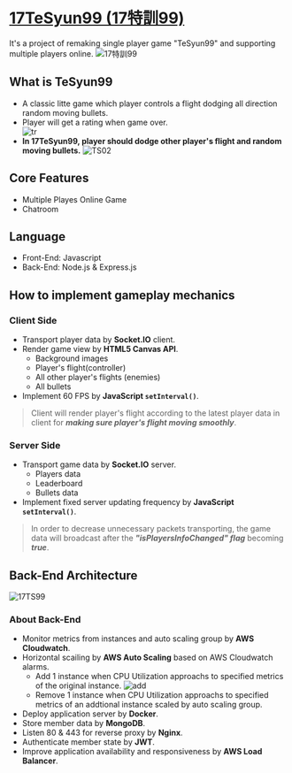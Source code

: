 # [17TeSyun99 (17特訓99)]()
It's a project of remaking single player game "TeSyun99" and supporting multiple players online.
![17特訓99](https://user-images.githubusercontent.com/52148950/172580670-cd6a5277-5ef2-420a-8747-f3a1f4c1014c.JPG)

## What is TeSyun99
* A classic litte game which player controls a flight dodging all direction random moving bullets.
* Player will get a rating when game over.  
![tr](https://user-images.githubusercontent.com/52148950/172999958-b80e4cb7-7578-4679-a613-57476bdd33e6.png)
* **In 17TeSyun99, player should dodge other player's flight and random moving bullets.**
![TS02](https://user-images.githubusercontent.com/52148950/173041574-525636a7-e460-4c6a-8f31-957206fd2ee5.JPG)

## Core Features
* Multiple Playes Online Game
* Chatroom

## Language
* Front-End: Javascript
* Back-End: Node.js & Express.js

## How to implement gameplay mechanics 
### Client Side
* Transport player data by **Socket.IO** client.
* Render game view by **HTML5 Canvas API**.
  * Background images
  * Player's flight(controller)
  * All other player's flights (enemies)
  * All bullets 
* Implement 60 FPS by **JavaScript `setInterval()`**.

> Client will render player's flight according to the latest player data in client for ***making sure player's flight moving smoothly***. 

### Server Side
* Transport game data by **Socket.IO** server.
  * Players data
  * Leaderboard 
  * Bullets data
* Implement fixed server updating frequency by **JavaScript `setInterval()`**.

> In order to decrease unnecessary packets transporting, the game data will broadcast after the ***"isPlayersInfoChanged" flag*** becoming ***true***. 

## Back-End Architecture
![17TS99](https://user-images.githubusercontent.com/52148950/172580967-f7db2244-6051-4983-b928-38ab9e5e3db8.png)

### About Back-End
* Monitor metrics from instances and auto scaling group by **AWS Cloudwatch**.
* Horizontal scailing by **AWS Auto Scaling** based on AWS Cloudwatch alarms.
  * Add 1 instance when CPU Utilization approachs to specified metrics of the original instance.
  ![add](https://user-images.githubusercontent.com/52148950/173033486-d9eb81cc-6acc-4ed2-a238-c9d2549da0ce.JPG)
  * Remove 1 instance when CPU Utilization approachs to specified metrics of an addtional instance scaled by auto scaling group.
* Deploy application server by **Docker**.
* Store member data by **MongoDB**.
* Listen 80 & 443 for reverse proxy by **Nginx**.
* Authenticate member state by **JWT**.
* Improve application availability and responsiveness by **AWS Load Balancer**.
